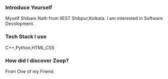 ### Introduce Yourself
Myself Shibam Nath from IIEST Shibpur,Kolkata. I am interested in Software Devolopment.

### Tech Stack I use
C++,Python,HTML,CSS

### How did I discover Zoop?
From One of my Friend.
